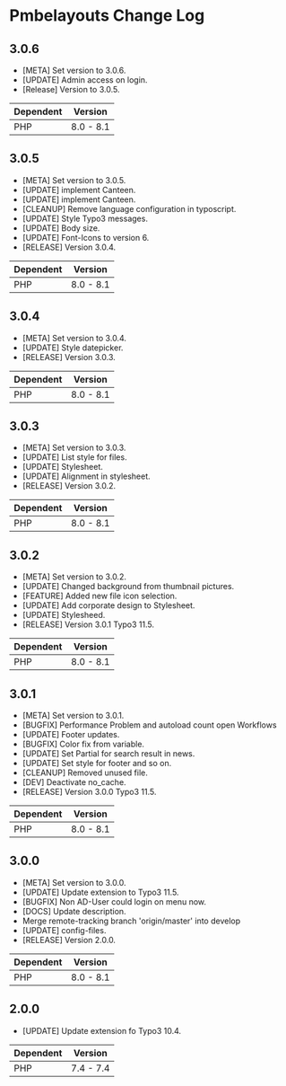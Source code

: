 # Pmbelayouts Change Log

## 3.0.6

* [META] Set version to 3.0.6.
* [UPDATE] Admin access on login.
* [Release] Version to 3.0.5.

| Dependent | Version   |
|-----------|-----------|
| PHP       | 8.0 - 8.1 |

## 3.0.5

* [META] Set version to 3.0.5.
* [UPDATE] implement Canteen.
* [UPDATE] implement Canteen.
* [CLEANUP] Remove language configuration in typoscript.
* [UPDATE] Style Typo3 messages.
* [UPDATE] Body size.
* [UPDATE] Font-Icons to version 6.
* [RELEASE] Version 3.0.4.

| Dependent | Version   |
|-----------|-----------|
| PHP       | 8.0 - 8.1 |

## 3.0.4

* [META] Set version to 3.0.4.
* [UPDATE] Style datepicker.
* [RELEASE] Version 3.0.3.

| Dependent | Version   |
|-----------|-----------|
| PHP       | 8.0 - 8.1 |

## 3.0.3

* [META] Set version to 3.0.3.
* [UPDATE] List style for files.
* [UPDATE] Stylesheet.
* [UPDATE] Alignment in stylesheet.
* [RELEASE] Version 3.0.2.

| Dependent | Version   |
|-----------|-----------|
| PHP       | 8.0 - 8.1 |

## 3.0.2

* [META] Set version to 3.0.2.
* [UPDATE] Changed background from thumbnail pictures.
* [FEATURE] Added new file icon selection.
* [UPDATE] Add corporate design to Stylesheet.
* [UPDATE] Stylesheed.
* [RELEASE] Version 3.0.1 Typo3 11.5.

| Dependent | Version   |
|-----------|-----------|
| PHP       | 8.0 - 8.1 |

## 3.0.1

* [META] Set version to 3.0.1.
* [BUGFIX] Performance Problem and autoload count open Workflows
* [UPDATE] Footer updates.
* [BUGFIX] Color fix from variable.
* [UPDATE] Set Partial for search result in news.
* [UPDATE] Set style for footer and so on.
* [CLEANUP] Removed unused file.
* [DEV] Deactivate no_cache.
* [RELEASE] Version 3.0.0 Typo3 11.5.

| Dependent | Version   |
|-----------|-----------|
| PHP       | 8.0 - 8.1 |

## 3.0.0

* [META] Set version to 3.0.0.
* [UPDATE] Update extension to Typo3 11.5.
* [BUGFIX] Non AD-User could login on menu now.
* [DOCS] Update description.
* Merge remote-tracking branch 'origin/master' into develop
* [UPDATE] config-files.
* [RELEASE] Version 2.0.0.

| Dependent | Version   |
|-----------|-----------|
| PHP       | 8.0 - 8.1 |

## 2.0.0

- [UPDATE] Update extension fo Typo3 10.4.

| Dependent | Version   |
|-----------|-----------|
| PHP       | 7.4 - 7.4 |